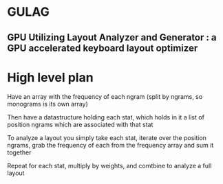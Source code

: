 # GULAG
GPU Utilizing Layout Analyzer and Generator : a GPU accelerated keyboard layout optimizer
---
# High level plan
Have an array with the frequency of each ngram (split by ngrams, so monograms is its own array)

Then have a datastructure holding each stat, which holds in it a list of position ngrams which are associated with that stat

To analyze a layout you simply take each stat, iterate over the position ngrams, grab the frequency of each from the frequency array and sum it together

Repeat for each stat, multiply by weights, and comtbine to analyze a full layout
